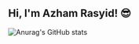 ## Hi, I'm Azham Rasyid! 😎

![Anurag's GitHub stats](https://github-readme-stats.vercel.app/api?username=azhamdev&show_icons=true&theme=onedark)
